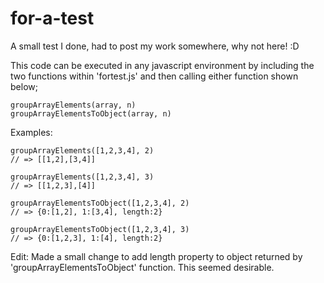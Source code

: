 # for-a-test
A small test I done, had to post my work somewhere, why not here! :D

This code can be executed in any javascript environment by including the two functions within 'fortest.js' and then calling either function shown below;
```
groupArrayElements(array, n)
groupArrayElementsToObject(array, n)
```

Examples:
```
groupArrayElements([1,2,3,4], 2)
// => [[1,2],[3,4]]

groupArrayElements([1,2,3,4], 3)
// => [[1,2,3],[4]]

groupArrayElementsToObject([1,2,3,4], 2)
// => {0:[1,2], 1:[3,4], length:2}

groupArrayElementsToObject([1,2,3,4], 3)
// => {0:[1,2,3], 1:[4], length:2}
```


Edit: Made a small change to add length property to object returned by 'groupArrayElementsToObject' function. This seemed desirable.
